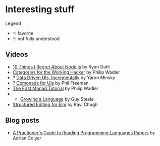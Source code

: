# Interesting stuff

Legend

- `*`: favorite
- `?`: not fully understood

## Videos

- [10 Things I Regret About Node.js](https://www.youtube.com/watch?v=M3BM9TB-8yA) by Ryan Dahl
- [Categories for the Working Hacker](https://www.youtube.com/watch?v=gui_SE8rJUM) by Philip Wadler
- ? [Data Driven UIs, Incrementally](https://www.youtube.com/watch?v=R3xX37RGJKE) by Yaron Minsky
- ? [Comonads for UIs](https://www.youtube.com/watch?v=EoJ9xnzG76M) by Phil Freeman
- [The First Monad Tutorial](https://www.youtube.com/watch?v=jm_TObUiTHM) by Philip Wadler
- * [Growing a Language](https://www.youtube.com/watch?v=_ahvzDzKdB0) by Guy Steele
- [Structured Editing for Elm](https://www.youtube.com/watch?v=-TFL6E1uSHE) by Ravi Chugh

## Blog posts

- [A Practioner's Guide to Reading Programming Languages Papers](https://blog.acolyer.org/2018/01/26/a-practitioners-guide-to-reading-programming-languages-papers/) by Adrian Colyer
